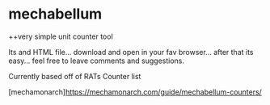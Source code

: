 # mechabellum
++very simple unit counter tool

Its and HTML file... download and open in your fav browser... after that its easy... feel free to leave comments and suggestions.

Currently based off of RATs Counter list

[mechamonarch]https://mechamonarch.com/guide/mechabellum-counters/
